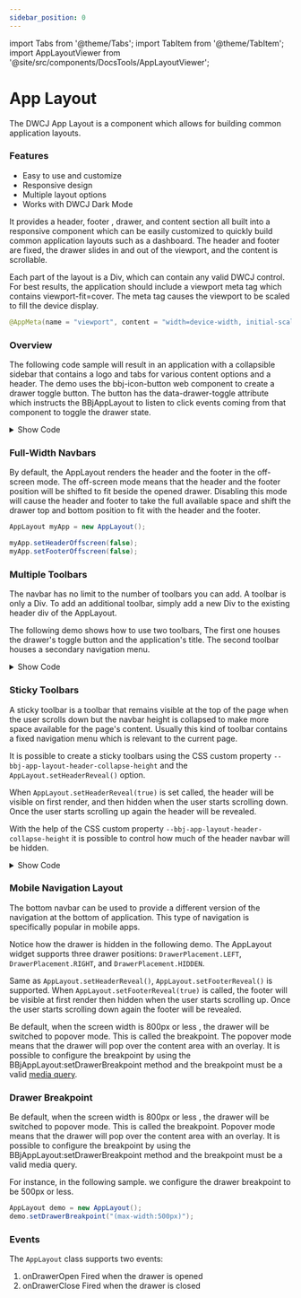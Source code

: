 ```yaml
---
sidebar_position: 0
---
```


import Tabs from '@theme/Tabs';
import TabItem from '@theme/TabItem';
import AppLayoutViewer from '@site/src/components/DocsTools/AppLayoutViewer';

# App Layout

The DWCJ App Layout is a component which allows for building common application layouts. 


### Features

<ul>
    <li>Easy to use and customize</li>
    <li>Responsive design</li>
    <li>Multiple layout options</li>
    <li>Works with DWCJ Dark Mode</li>
</ul>

It provides a header, footer , drawer, and content section all built into a responsive component which can be easily customized to quickly build common application layouts such as a dashboard. The header and footer are fixed, the drawer slides in and out of the viewport, and the content is scrollable.

Each part of the layout is a Div, which can contain any valid DWCJ control. For best results, the application should include a viewport meta tag which contains viewport-fit=cover. The meta tag causes the viewport to be scaled to fill the device display.

```java
@AppMeta(name = "viewport", content = "width=device-width, initial-scale=1.0, viewport-fit=cover, user-scalable=no")
```

### Overview

The following code sample will result in an application with a collapsible sidebar that contains a logo and tabs for various content options and a header. The demo uses the bbj-icon-button web component to create a drawer toggle button. The button has the data-drawer-toggle attribute which instructs the BBjAppLayout to listen to click events coming from that component to toggle the drawer state.

<AppLayoutViewer url='/demos/app-layout-demos/basis-layout.html' mobile='false' />


<details>
    <summary>Show Code</summary> 


<Tabs>
<TabItem value='Java' label='Java' default>

```java showLineNumbers
public class AppLayoutDemo extends App{

    Label contentLabel; 
    
    @Override
    public void run() throws DwcAppInitializeException {
        App.getPage().addInlineStyleSheet("context://css/apptemplatestyles.css");
        
        AppPanel panel = new AppPanel();
        AppLayout demo = new AppLayout();
        panel.add(demo);

        //Header 
        demo.getHeader().addClassName("layout__header")
            .add(new Label("<html><bbj-icon-button name='menu-2' data-drawer-toggle><bbj-icon-button></html>"),
            new Label("DWCJ Application")
                .addClassName("layout__header")
        );

        //Drawer
        Div drawer = demo.getDrawer();
        drawer.addClassName("app-layout-drawer");

        //Drawer's logo container and logo
        drawer.add(new Div().addClassName("drawer__logo").add(
            new Label("<html><img src='" + "https://i.ibb.co/1n4n1Nh/logo.png" + "'</img></html>")
        ));

        //Drawer's Menu
        TabControl drawerMenu = new TabControl();
        drawer.add(drawerMenu);
        
        //Setting drawer menu's attributes
        drawerMenu.setAttribute("nobody","true");
        drawerMenu.setAttribute("borderless","true");
        drawerMenu.setAttribute("placement","left");

        //Adding tabs to drawer menu
        drawerMenu.add("<bbj-icon name='dashboard'></bbj-icon>      Dashboard")
            .add("<bbj-icon name='shopping-cart'></bbj-icon>  Orders"   )
            .add("<bbj-icon name='users'></bbj-icon>          Customers")
            .add("<bbj-icon name='box'></bbj-icon>            Products" )
            .add("<bbj-icon name='files'></bbj-icon>          Documents")
            .add("<bbj-icon name='checklist'></bbj-icon>      Tasks"    )
            .add("<bbj-icon name='chart-dots-2'></bbj-icon>   Analytics");
        
        drawerMenu.onSelect(this::onTabChange);

        //Content
        this.contentLabel = new Label();
        demo.getContent().add(
            new Label("<html><h1>Application Title</h1></html>"),
            this.contentLabel
        );
    }
    
    private void onTabChange(TabSelectEvent ev){
        String value = ev.getTitle().replaceAll("<[^>]*>","").trim();
        contentLabel.setText("<html><p>Content for " + value + " goes here</p></html>");
    }
}
```
</TabItem>
    
<TabItem value='CSS' label='CSS'>

```css
body,html {overflow: hidden}

.drawer__logo{
    display: flex;
    align-items: center;
    justify-content: center;
    padding: var(--bbj-space-m) 0;
    margin-bottom: var(--bbj-space-m);
    border-bottom: thin solid var(--bbj-color-default) !important;
}

.drawer__logo img {
    max-width: 100px;
    border-radius: 10px;
}

.layout__header {
    display: flex;
    align-items: center;
    gap: var(--bbj-space-m);
    padding: 0 var(--bbj-space-m);
}


.layout__header--title{
    display: block;
    font-size: 1.25em;
    margin-top: 0.83em;
    margin-bottom: 0.83em;
    margin-left: 0;
    margin-right: 0;
    font-weight: bold;
}

```
</TabItem>
</Tabs>

</details>

### Full-Width Navbars

By default, the AppLayout renders the header and the footer in the off-screen mode. The off-screen mode means that the header and the footer position will be shifted to fit beside the opened drawer. Disabling this mode will cause the header and footer to take the full available space and shift the drawer top and bottom position to fit with the header and the footer.

```java showLineNumbers
AppLayout myApp = new AppLayout();

myApp.setHeaderOffscreen(false);
myApp.setFooterOffscreen(false);
```

<AppLayoutViewer url='/demos/app-layout-demos/full-header.html' mobile='false'/>


### Multiple Toolbars

The navbar has no limit to the number of toolbars you can add. A toolbar is only a Div. To add an additional toolbar, simply add a new Div to the existing header div of the AppLayout.

The following demo shows how to use two toolbars, The first one houses the drawer's toggle button and the application's title. The second toolbar houses a secondary navigation menu.

<AppLayoutViewer url='/demos/app-layout-demos/multi-toolbars.html' mobile='false'/>

<details>
    <summary>Show Code</summary> 


<Tabs>
<TabItem value='Java' label='Java' default>

```java showLineNumbers
public class AppLayoutDemo extends App{
    
    Label contentLabel; 
    
    @Override
    public void run() throws DwcAppInitializeException {
        App.getPage().addInlineStyleSheet("context://css/apptemplatestyles.css");
        
        AppPanel panel = new AppPanel();
        AppLayout demo = new AppLayout();
        panel.add(demo);

        //Header 
        demo.getHeader().addClassName("app-layout-header").add(
            new Label("<html><bbj-icon-button name='menu-2' data-drawer-toggle></bbj-icon-button></html>"),
            new Label("DWCJ Application")
        );
        
        
        //Drawer
        Div drawer = demo.getDrawer();
        drawer.addClassName("app-layout-drawer");

        //Drawer's logo container and logo
        drawer.add(new Div().addClassName("drawer-logo-div").add(
            new Label("<html><img src='" + "https://i.ibb.co/1n4n1Nh/logo.png" + "'</img></html>").addClassName("drawer-logo")
        ));
        
        //Drawer's Menu
        TabControl drawerMenu = new TabControl();
        drawer.add(drawerMenu);
        
        //Setting drawer menu's attributes
        drawerMenu.setAttribute("nobody","true");
        drawerMenu.setAttribute("borderless","true");
        drawerMenu.setAttribute("placement","left");
        
        //Adding tabs to drawer menu
        drawerMenu.add("<bbj-icon name='dashboard'></bbj-icon>      Dashboard")
        .add("<bbj-icon name='shopping-cart'></bbj-icon>  Orders"   )
            .add("<bbj-icon name='users'></bbj-icon>          Customers")
            .add("<bbj-icon name='box'></bbj-icon>            Products" )
            .add("<bbj-icon name='files'></bbj-icon>          Documents")
            .add("<bbj-icon name='checklist'></bbj-icon>      Tasks"    )
            .add("<bbj-icon name='chart-dots-2'></bbj-icon>   Analytics");
        
            drawerMenu.onSelect(this::onTabChange);
            
            //Content
            this.contentLabel = new Label();
            demo.getContent().add(
                new Label("<html><h1>Application Title</h1></html>"),
            this.contentLabel
            );

            // Adding the additional toolbar with menu items
            Div secondToolbar = new Div();
            demo.getHeader().add(secondToolbar);
            TabControl secondMenu = new TabControl();
            secondToolbar.add(secondMenu);
            secondMenu.setAttribute("nobody", "true")
                .setAttribute("borderless", "true")
                .add("<bbj-icon name='report-money'></bbj-icon> Sales")
                .add("<bbj-icon name='building'></bbj-icon> Enterprise")
                .add("<bbj-icon name='credit-card'></bbj-icon> Payments")
                .add("<bbj-icon name='history'></bbj-icon> History");
    }

    private void onTabChange(TabSelectEvent ev){
        String value = ev.getTitle().replaceAll("<[^>]*>","").trim();
        contentLabel.setText("<html><p>Content for " + value + " goes here</p></html>");
    }
}
```
</TabItem>
    
<TabItem value='CSS' label='CSS'>

```css
body,html {overflow: hidden}

.drawer__logo{
    display: flex;
    align-items: center;
    justify-content: center;
    padding: var(--bbj-space-m) 0;
    margin-bottom: var(--bbj-space-m);
    border-bottom: thin solid var(--bbj-color-default) !important;
}

.drawer__logo img {
    max-width: 100px;
    border-radius: 10px;
}

.layout__header {
    display: flex;
    align-items: center;
    gap: var(--bbj-space-m);
    padding: 0 var(--bbj-space-m);
}


.layout__header--title{
    display: block;
    font-size: 1.25em;
    margin-top: 0.83em;
    margin-bottom: 0.83em;
    margin-left: 0;
    margin-right: 0;
    font-weight: bold;
}

```
</TabItem>
</Tabs>

</details>

### Sticky Toolbars

A sticky toolbar is a toolbar that remains visible at the top of the page when the user scrolls down but the navbar height is collapsed to make more space available for the page's content. Usually this kind of toolbar contains a fixed navigation menu which is relevant to the current page.

It is possible to create a sticky toolbars using the CSS custom property `--bbj-app-layout-header-collapse-height` and the `AppLayout.setHeaderReveal()` option.

When `AppLayout.setHeaderReveal(true)` is set called, the header will be visible on first render, and then hidden when the user starts scrolling down. Once the user starts scrolling up again the header will be revealed.

With the help of the CSS custom property `--bbj-app-layout-header-collapse-height` it is possible to control how much of the header navbar will be hidden.

<AppLayoutViewer url='/demos/app-layout-demos/sticky-toolbar.html' mobile='false' />

<details>
    <summary>Show Code</summary> 


<Tabs>
<TabItem value='Java' label='Java' default>

```java showLineNumbers
import org.dwcj.App;
import org.dwcj.util.Assets;
import org.dwcj.exceptions.DwcAppInitializeException;
import org.dwcj.controls.applayout.AppLayout;
import org.dwcj.controls.label.Label;
import org.dwcj.controls.panels.AppPanel;
import org.dwcj.controls.panels.Div;
import org.dwcj.controls.tabcontrol.TabControl;
import org.dwcj.controls.tabcontrol.events.TabSelectEvent;

public class AppLayoutDemo extends App{
    
    Label contentLabel; 
    
    @Override
    public void run() throws DwcAppInitializeException {
        App.getPage().addInlineStyleSheet("context://css/apptemplatestyles.css");
        
        AppPanel panel = new AppPanel();
        AppLayout demo = new AppLayout();
        panel.add(demo);

        //Header 
        demo.getHeader().addClassName("header__toolbar").add(
        demo.setHeaderReveal(true);

        );
        Div titleBar = new Div();
        titleBar.addClassName("header__content");
        titleBar.add(new Label("<html><bbj-icon-button name='menu-2' data-drawer-toggle></bbj-icon-button></html>"), 
                     new Label("DWCJ Application").addClassName("header__title")
        );
        
        
        demo.setDrawerPlacement(DrawerPlacement.HIDDEN);
        
        //Drawer's Menu
        TabControl menu = new TabControl();
        
        //Setting menu's attributes
        menu.setAttribute("nobody","true");
        menu.setAttribute("borderless","true");
        
        //Adding tabs to drawer menu
        menu.add("<bbj-icon name='dashboard'></bbj-icon>      Dashboard")
        .add("<bbj-icon name='shopping-cart'></bbj-icon>  Orders"   )
            .add("<bbj-icon name='users'></bbj-icon>          Customers")
            .add("<bbj-icon name='box'></bbj-icon>            Products" )
            .add("<bbj-icon name='files'></bbj-icon>          Documents")
            .add("<bbj-icon name='checklist'></bbj-icon>      Tasks"    )
            .add("<bbj-icon name='chart-dots-2'></bbj-icon>   Analytics");
        
        demo.getHeader().add(menu);

        menu.onSelect((ev) -> {
            int idx = ev.getIndex();
            if(displayList.get(idx).getValue().equals(Boolean.FALSE)){
                contentDisplay.addPage(String.valueOf(idx), displayList.get(idx).getKey());
                displayList.get(idx).setValue(Boolean.TRUE);
            }
            contentDisplay.displayPage(idx);
        });

            //Content
            this.contentLabel = new Label();
            demo.getContent().add(
                new Label("<html><h1>Application Title</h1></html>"),
            this.contentLabel
            );
    }

    private void onChange(TabSelectEvent ev){
        String value = ev.getTitle().replaceAll("<[^>]*>","").trim();
        contentLabel.setText("<html><p>Content for " + value + " goes here</p></html>");
    }
}
```
</TabItem>
    
<TabItem value='CSS' label='CSS'>

```css
body,html {overflow: hidden}

:root {   
  --bbj-app-layout-header-collapse-height: 45px;
}

.header__toolbar {
    display: flex;
    align-items: center;
    gap: var(--bbj-space-m);
    padding: 0 var(--bbj-space-m);
}

.header__title{
    display: block;
    font-size: 1.25em;
    margin-top: 0.83em;
    margin-bottom: 0.83em;
    margin-left: 0;
    margin-right: 0;
    font-weight: bold;
}

.header__content{
    display: flex;
    align-items: center;
    gap: var(--bbj-space-m);
    padding: 0 var(--bbj-space-m);
}

.header__content img{
    height: 24px;
}

```
</TabItem>
</Tabs>

</details>


### Mobile Navigation Layout

The bottom navbar can be used to provide a different version of the navigation at the bottom of application. This type of navigation is specifically popular in mobile apps.

Notice how the drawer is hidden in the following demo. The AppLayout widget supports three drawer positions: `DrawerPlacement.LEFT`, `DrawerPlacement.RIGHT`, and `DrawerPlacement.HIDDEN`.

Same as `AppLayout.setHeaderReveal()`, `AppLayout.setFooterReveal()` is supported. When `AppLayout.setFooterReveal(true)` is called, the footer will be visible at first render then hidden when the user starts scrolling up. Once the user starts scrolling down again the footer will be revealed.

Be default, when the screen width is 800px or less , the drawer will be switched to popover mode. This is called the breakpoint. The popover mode means that the drawer will pop over the content area with an overlay. It is possible to configure the breakpoint by using the BBjAppLayout:setDrawerBreakpoint method and the breakpoint must be a valid [media query](https://developer.mozilla.org/en-US/docs/Web/CSS/Media_Queries/Using_media_queries).

<AppLayoutViewer url='/demos/app-layout-demos/footer-reveal.html' mobile='true'/>

### Drawer Breakpoint

Be default, when the screen width is 800px or less , the drawer will be switched to popover mode. This is called the breakpoint. Popover mode means that the drawer will pop over the content area with an overlay. It is possible to configure the breakpoint by using the BBjAppLayout:setDrawerBreakpoint method and the breakpoint must be a valid media query.

For instance, in the following sample. we configure the drawer breakpoint to be 500px or less.

```java
AppLayout demo = new AppLayout();
demo.setDrawerBreakpoint("(max-width:500px)");
```

<AppLayoutViewer url='/demos/app-layout-demos/drawer-breakpoint.html' mobile='true'/>

### Events

The `AppLayout` class supports two events:

<ol>
    <li>onDrawerOpen Fired when the drawer is opened</li>
    <li>onDrawerClose Fired when the drawer is closed</li>
</ol>